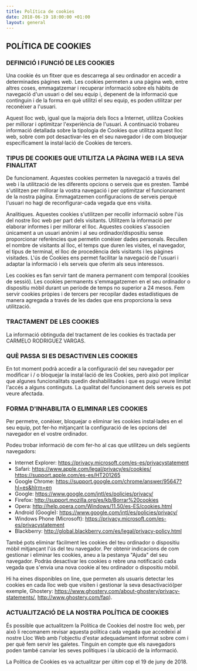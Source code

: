 ```yaml
---
title: Política de cookies
date: 2018-06-19 18:00:00 +01:00
layout: general
---
```



## POLÍTICA DE COOKIES
### DEFINICIÓ I FUNCIÓ DE LES COOKIES

Una cookie és un fitxer que es descarrega al seu ordinador en accedir a determinades pàgines web. Les cookies permeten a una pàgina web, entre altres coses, emmagatzemar i recuperar informació sobre els hàbits de navegació d'un usuari o del seu equip i, depenent de la informació que continguin i de la forma en què utilitzi el seu equip, es poden utilitzar per reconèixer a l'usuari.

Aquest lloc web, igual que la majoria dels llocs a Internet, utilitza Cookies per millorar i optimitzar l'experiència de l'usuari. A continuació trobareu informació detallada sobre la tipologia de Cookies que utilitza aquest lloc web, sobre com pot desactivar-les en el seu navegador i de com bloquejar específicament la instal·lació de Cookies de tercers.

### TIPUS DE COOKIES QUE UTILITZA LA PÀGINA WEB I LA SEVA FINALITAT

De funcionament. Aquestes cookies permeten la navegació a través del web i la utilització de les diferents opcions o serveis que es presten. També s'utilitzen per millorar la vostra navegació i per optimitzar el funcionament de la nostra pàgina. Emmagatzemen configuracions de serveis perquè l'usuari no hagi de reconfigurar-cada vegada que ens visita.

Analítiques. Aquestes cookies s'utilitzen per recollir informació sobre l'ús del nostre lloc web per part dels visitants. Utilitzem la informació per elaborar informes i per millorar el lloc. Aquestes cookies s'associen únicament a un usuari anònim i al seu ordinador/dispositiu sense proporcionar referències que permetin conèixer dades personals. Recullen el nombre de visitants al lloc, el temps que duren les visites, el navegador, el tipus de terminal, el lloc de procedència dels visitants i les pàgines visitades.
L'ús de Cookies ens permet facilitar la navegació de l'usuari i adaptar la informació i els serveis que oferim als seus interessos.

Les cookies es fan servir tant de manera permanent com temporal (cookies de sessió). Les cookies permanents s'emmagatzemen en el seu ordinador o dispositiu mòbil durant un període de temps no superior a 24 mesos.
Fem servir cookies pròpies i de tercers per recopilar dades estadístiques de manera agregada a través de les dades que ens proporciona la seva utilització.

### TRACTAMENT DE LES COOKIES

La informació obtinguda del tractament de les cookies és tractada per CARMELO RODRIGUEZ VARGAS.

### QUÈ PASSA SI ES DESACTIVEN LES COOKIES

En tot moment podrà accedir a la configuració del seu navegador per modificar i / o bloquejar la instal·lació de les Cookies, però això pot implicar que algunes funcionalitats quedin deshabilitades i que es pugui veure limitat l'accés a alguns continguts. La qualitat del funcionament dels serveis es pot veure afectada.

### FORMA D'INHABILITA O ELIMINAR LES COOKIES

Per permetre, conèixer, bloquejar o eliminar les cookies instal·lades en el seu equip, pot fer-ho mitjançant la configuració de les opcions del navegador en el vostre ordinador.

Podeu trobar informació de com fer-ho al cas que utilitzeu un dels següents navegadors:

- Internet Explorer: https://privacy.microsoft.com/es-es/privacystatement
- Safari: https://www.apple.com/legal/privacy/es/cookies/ https://support.apple.com/es-es/HT201265 
- Google Chrome: https://support.google.com/chrome/answer/95647?hl=es&hlrm=en
- Google: https://www.google.com/intl/es/policies/privacy/
- Firefox: http://support.mozilla.org/es/kb/Borrar%20cookies
- Opera: http://help.opera.com/Windows/11.50/es-ES/cookies.html
- Android (Google): https://www.google.com/intl/es/policies/privacy/
- Windows Phone (Microsoft): https://privacy.microsoft.com/es-es/privacystatement
- Blackberry: http://global.blackberry.com/es/legal/privacy-policy.html

També pots eliminar fàcilment les cookies del teu ordinador o dispositiu mòbil mitjançant l'ús del teu navegador. Per obtenir indicacions de com gestionar i eliminar les cookies, aneu a la pestanya "Ajuda" del seu navegador. Podràs desactivar les cookies o rebre una notificació cada vegada que s'envia una nova cookie al teu ordinador o dispositiu mòbil.

Hi ha eines disponibles on line, que permeten als usuaris detectar les cookies en cada lloc web que visiten i gestionar la seva desactivació(per exemple, Ghostery: https://www.ghostery.com/about-ghostery/privacy-statements/, http://www.ghostery.com/faq).

### ACTUALITZACIÓ DE LA NOSTRA POLÍTICA DE COOKIES

És possible que actualitzem la Política de Cookies del nostre lloc web, per això li recomanem revisar aquesta política cada vegada que accedeixi al nostre Lloc Web amb l'objectiu d'estar adequadament informat sobre com i per què fem servir les galetes. Tinguin en compte que els navegadors poden també canviar les seves polítiques i la ubicació de la informació.

La Política de Cookies es va actualitzar per últim cop el 19 de juny de 2018.